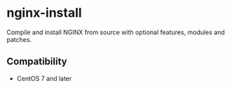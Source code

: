 # nginx-install
Compile and install NGINX from source with optional features, modules and patches.

## Compatibility
- CentOS 7 and later